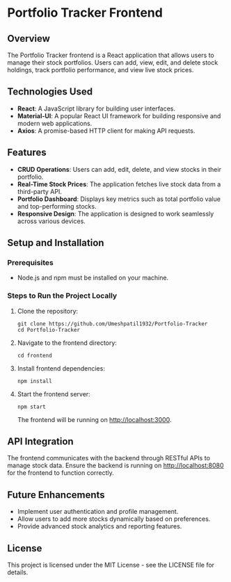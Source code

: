 # Portfolio Tracker Frontend

## Overview
The Portfolio Tracker frontend is a React application that allows users to manage their stock portfolios. Users can add, view, edit, and delete stock holdings, track portfolio performance, and view live stock prices.

## Technologies Used
- **React**: A JavaScript library for building user interfaces.
- **Material-UI**: A popular React UI framework for building responsive and modern web applications.
- **Axios**: A promise-based HTTP client for making API requests.

## Features
- **CRUD Operations**: Users can add, edit, delete, and view stocks in their portfolio.
- **Real-Time Stock Prices**: The application fetches live stock data from a third-party API.
- **Portfolio Dashboard**: Displays key metrics such as total portfolio value and top-performing stocks.
- **Responsive Design**: The application is designed to work seamlessly across various devices.

## Setup and Installation

### Prerequisites
- Node.js and npm must be installed on your machine.

### Steps to Run the Project Locally
1. Clone the repository:
   ```
   git clone https://github.com/Umeshpatil1932/Portfolio-Tracker
   cd Portfolio-Tracker
   ```
2. Navigate to the frontend directory:
   ```
   cd frontend
   ```
3. Install frontend dependencies:
   ```
   npm install
   ```
4. Start the frontend server:
   ```
   npm start
   ```
   The frontend will be running on [http://localhost:3000](http://localhost:3000).

## API Integration
The frontend communicates with the backend through RESTful APIs to manage stock data. Ensure the backend is running on [http://localhost:8080](http://localhost:8080) for the frontend to function correctly.

## Future Enhancements
- Implement user authentication and profile management.
- Allow users to add more stocks dynamically based on preferences.
- Provide advanced stock analytics and reporting features.

## License
This project is licensed under the MIT License - see the LICENSE file for details.